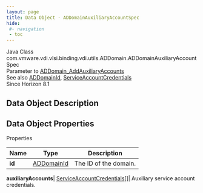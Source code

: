 ```yaml
---
layout: page
title: Data Object - ADDomainAuxiliaryAccountSpec
hide:
 #- navigation
 - toc
---
```






Java Class
    com.vmware.vdi.vlsi.binding.vdi.utils.ADDomain.ADDomainAuxiliaryAccountSpec  
Parameter to
     [ADDomain_AddAuxiliaryAccounts](vdi.utils.ADDomain.md#addAuxiliaryAccounts)  
See also
     [ADDomainId](vdi.entity.ADDomainId.md), [ServiceAccountCredentials](vdi.utils.ADDomain.ServiceAccountCredentials.md)  
Since 
    Horizon 8.1

## Data Object Description 

## Data Object Properties

Properties

Name |  Type |  Description   
---|---|---  
**id**| [ADDomainId](vdi.entity.ADDomainId.md)|  The ID of the domain.   
  
**auxiliaryAccounts**| [ServiceAccountCredentials[]](vdi.utils.ADDomain.ServiceAccountCredentials.md)|  Auxiliary service account credentials.   
  
  
  
  
  
  


